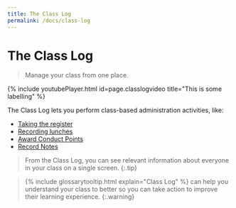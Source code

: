 ```yaml
---
title: The Class Log
permalink: /docs/class-log
---
```

# The Class Log

> Manage your class from one place.

{% include youtubePlayer.html id=page.classlogvideo title="This is some labelling" %}

The Class Log lets you perform class-based administration activities, like:

- [Taking the register](take-register/)
- [Recording lunches]()
- [Award Conduct Points]()
- [Record Notes]()

> From the Class Log, you can see relevant information about everyone in your class on a single screen.
{:.tip}

> {% include glossarytooltip.html explain="Class Log" %} can help you understand your class to better so you can take action to improve their learning experience.
{:.warning}
